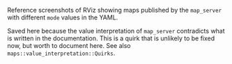 Reference screenshots of RViz showing maps published by the `map_server` with different `mode` values in the YAML.

Saved here because the value interpretation of `map_server` contradicts what is written in the documentation.
This is a quirk that is unlikely to be fixed now, but worth to document here.
See also `maps::value_interpretation::Quirks`.
